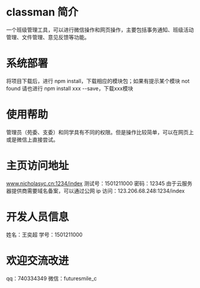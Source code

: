 # classman 简介
一个班级管理工具，可以进行微信操作和网页操作，主要包括事务通知、班级活动管理、文件管理、意见反馈等功能。
# 系统部署
将项目下载后，进行 npm install，下载相应的模块包；如果有提示某个模块 not found 请也进行 npm install xxx --save，下载xxx模块
# 使用帮助
管理员（苑委、支委）和同学具有不同的权限。但是操作比较简单，可以在网页上或是微信上直接尝试。
# 主页访问地址
www.nicholasyc.cn:1234/index  测试号：1501211000 密码：12345
由于云服务器提供商需要域名备案，可以通过公网 ip 访问：123.206.68.248:1234/index
# 开发人员信息
姓名：王奕超 
学号：1501211000
# 欢迎交流改进
qq：740334349 
微信：futuresmile_c

